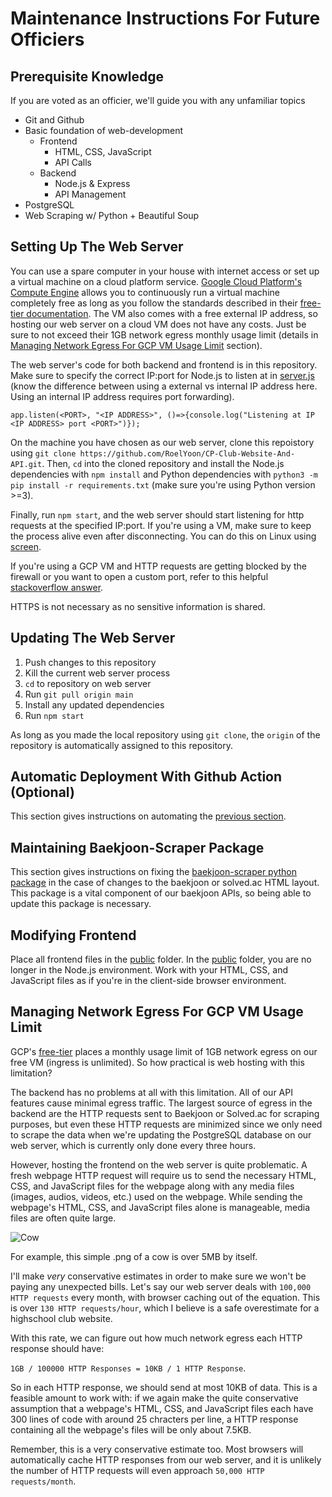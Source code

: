 # Maintenance Instructions For Future Officiers

## Prerequisite Knowledge
If you are voted as an officier, we'll guide you with any unfamiliar topics
- Git and Github
- Basic foundation of web-development
  - Frontend
    - HTML, CSS, JavaScript
    - API Calls
  - Backend
    - Node.js & Express
    - API Management
- PostgreSQL
- Web Scraping w/ Python + Beautiful Soup 

## Setting Up The Web Server
You can use a spare computer in your house with internet access or set up a virtual machine on a cloud platform service. [Google Cloud Platform's Compute Engine](https://cloud.google.com/compute) allows you to continuously run a virtual machine completely free as long as you follow the standards described in their [free-tier documentation](https://cloud.google.com/free/docs/free-cloud-features#compute). The VM also comes with a free external IP address, so hosting our web server on a cloud VM does not have any costs. Just be sure to not exceed their 1GB network egress monthly usage limit (details in [Managing Network Egress For GCP VM Usage Limit](#managing-network-egress-for-gcp-vm-usage-limit) section). 

The web server's code for both backend and frontend is in this repository. Make sure to specify the correct IP:port for Node.js to listen at in [server.js](server.js) (know the difference between using a external vs internal IP address here. Using an internal IP address requires port forwarding). 

```
app.listen(<PORT>, "<IP ADDRESS>", ()=>{console.log("Listening at IP <IP ADDRESS> port <PORT>")});
```

On the machine you have chosen as our web server, clone this repoistory using `git clone https://github.com/RoelYoon/CP-Club-Website-And-API.git`. Then, `cd` into the cloned repository and install the Node.js dependencies with `npm install` and Python dependencies with `python3 -m pip install -r requirements.txt` (make sure you're using Python version >=3).

Finally, run `npm start`, and the web server should start listening for http requests at the specified IP:port. If you're using a VM, make sure to keep the process alive even after disconnecting. You can do this on Linux using [screen](https://linuxize.com/post/how-to-use-linux-screen/).

If you're using a GCP VM and HTTP requests are getting blocked by the firewall or you want to open a custom port, refer to this helpful [stackoverflow answer](https://stackoverflow.com/questions/44643758/google-cloud-compute-engine-refuse-outer-access-through-apache2/44645115#44645115). 

HTTPS is not necessary as no sensitive information is shared. 

## Updating The Web Server
1. Push changes to this repository
2. Kill the current web server process
3. `cd` to repository on web server
4. Run `git pull origin main`
5. Install any updated dependencies
6. Run `npm start`

As long as you made the local repository using `git clone`, the `origin` of the repository is automatically assigned to this repository. 
## Automatic Deployment With Github Action (Optional) 
This section gives instructions on automating the [previous section](#updating-the-web-server).

## Maintaining Baekjoon-Scraper Package
This section gives instructions on fixing the [baekjoon-scraper python package](https://pypi.org/project/baekjoon-scraper/) in the case of changes to the baekjoon or solved.ac HTML layout. This package is a vital component of our baekjoon APIs, so being able to update this package is necessary.

## Modifying Frontend 
Place all frontend files in the [public](public) folder. In the [public](public) folder, you are no longer in the Node.js environment. Work with your HTML, CSS, and JavaScript files as if you're in the client-side browser environment. 

## Managing Network Egress For GCP VM Usage Limit
GCP's [free-tier](https://cloud.google.com/free/docs/free-cloud-features#compute) places a monthly usage limit of 1GB network egress on our free VM (ingress is unlimited). So how practical is web hosting with this limitation?

The backend has no problems at all with this limitation. All of our API features cause minimal egress traffic. The largest source of egress in the backend are the HTTP requests sent to Baekjoon or Solved.ac for scraping purposes, but even these HTTP requests are minimized since we only need to scrape the data when we're updating the PostgreSQL database on our web server, which is currently only done every three hours.

However, hosting the frontend on the web server is quite problematic. A fresh webpage HTTP request will require us to send the necessary HTML, CSS, and JavaScript files for the webpage along with any media files (images, audios, videos, etc.) used on the webpage. While sending the webpage's HTML, CSS, and JavaScript files alone is manageable, media files are often quite large.

![Cow](https://roelyoon.github.io/CP-Club-Website-And-API/images/cow2.png)

For example, this simple .png of a cow is over 5MB by itself. 

I'll make *very* conservative estimates in order to make sure we won't be paying any unexpected bills. Let's say our web server deals with `100,000 HTTP requests` every month, with browser caching out of the equation. This is over `130 HTTP requests/hour`, which I believe is a safe overestimate for a highschool club website. 

With this rate, we can figure out how much network egress each HTTP response should have: 

`1GB / 100000 HTTP Responses = 10KB / 1 HTTP Response`. 

So in each HTTP response, we should send at most 10KB of data. This is a feasible amount to work with: if we again make the quite conservative assumption that a webpage's HTML, CSS, and JavaScript files each have 300 lines of code with around 25 chracters per line, a HTTP response containing all the webpage's files will be only about 7.5KB. 

Remember, this is a very conservative estimate too. Most browsers will automatically cache HTTP responses from our web server, and it is unlikely the number of HTTP requests will even approach `50,000 HTTP requests/month`. 